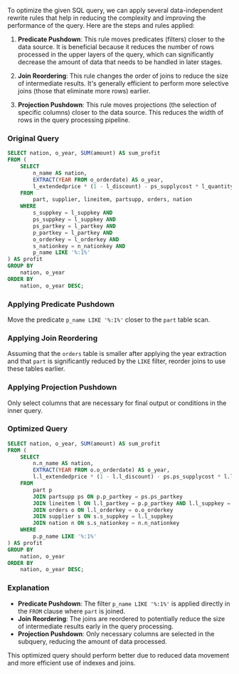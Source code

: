 To optimize the given SQL query, we can apply several data-independent rewrite rules that help in reducing the complexity and improving the performance of the query. Here are the steps and rules applied:

1. **Predicate Pushdown**: This rule moves predicates (filters) closer to the data source. It is beneficial because it reduces the number of rows processed in the upper layers of the query, which can significantly decrease the amount of data that needs to be handled in later stages.

2. **Join Reordering**: This rule changes the order of joins to reduce the size of intermediate results. It's generally efficient to perform more selective joins (those that eliminate more rows) earlier.

3. **Projection Pushdown**: This rule moves projections (the selection of specific columns) closer to the data source. This reduces the width of rows in the query processing pipeline.

### Original Query
```sql
SELECT nation, o_year, SUM(amount) AS sum_profit
FROM (
    SELECT 
        n_name AS nation, 
        EXTRACT(YEAR FROM o_orderdate) AS o_year, 
        l_extendedprice * (1 - l_discount) - ps_supplycost * l_quantity AS amount
    FROM 
        part, supplier, lineitem, partsupp, orders, nation
    WHERE 
        s_suppkey = l_suppkey AND 
        ps_suppkey = l_suppkey AND 
        ps_partkey = l_partkey AND 
        p_partkey = l_partkey AND 
        o_orderkey = l_orderkey AND 
        s_nationkey = n_nationkey AND 
        p_name LIKE '%:1%'
) AS profit
GROUP BY 
    nation, o_year
ORDER BY 
    nation, o_year DESC;
```

### Applying Predicate Pushdown
Move the predicate `p_name LIKE '%:1%'` closer to the `part` table scan.

### Applying Join Reordering
Assuming that the `orders` table is smaller after applying the year extraction and that `part` is significantly reduced by the `LIKE` filter, reorder joins to use these tables earlier.

### Applying Projection Pushdown
Only select columns that are necessary for final output or conditions in the inner query.

### Optimized Query
```sql
SELECT nation, o_year, SUM(amount) AS sum_profit
FROM (
    SELECT 
        n.n_name AS nation, 
        EXTRACT(YEAR FROM o.o_orderdate) AS o_year, 
        l.l_extendedprice * (1 - l.l_discount) - ps.ps_supplycost * l.l_quantity AS amount
    FROM 
        part p
        JOIN partsupp ps ON p.p_partkey = ps.ps_partkey
        JOIN lineitem l ON l.l_partkey = p.p_partkey AND l.l_suppkey = ps.ps_suppkey
        JOIN orders o ON l.l_orderkey = o.o_orderkey
        JOIN supplier s ON s.s_suppkey = l.l_suppkey
        JOIN nation n ON s.s_nationkey = n.n_nationkey
    WHERE 
        p.p_name LIKE '%:1%'
) AS profit
GROUP BY 
    nation, o_year
ORDER BY 
    nation, o_year DESC;
```

### Explanation
- **Predicate Pushdown**: The filter `p_name LIKE '%:1%'` is applied directly in the `FROM` clause where `part` is joined.
- **Join Reordering**: The joins are reordered to potentially reduce the size of intermediate results early in the query processing.
- **Projection Pushdown**: Only necessary columns are selected in the subquery, reducing the amount of data processed.

This optimized query should perform better due to reduced data movement and more efficient use of indexes and joins.
